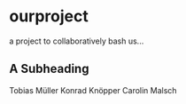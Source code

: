 # ourproject
a project to collaboratively bash us...

## A Subheading

Tobias Müller
Konrad Knöpper 
Carolin Malsch
